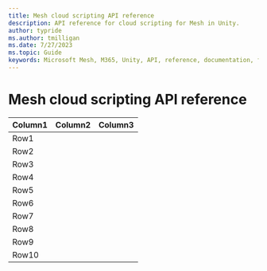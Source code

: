 ```yaml
---
title: Mesh cloud scripting API reference
description: API reference for cloud scripting for Mesh in Unity.
author: typride
ms.author: tmilligan
ms.date: 7/27/2023
ms.topic: Guide
keywords: Microsoft Mesh, M365, Unity, API, reference, documentation, features, performance
---
```


# Mesh cloud scripting API reference


|Column1  |Column2  |Column3  |
|---------|---------|---------|
|Row1     |         |         |
|Row2     |         |         |
|Row3     |         |         |
|Row4     |         |         |
|Row5     |         |         |
|Row6     |         |         |
|Row7     |         |         |
|Row8     |         |         |
|Row9     |         |         |
|Row10     |         |         |
